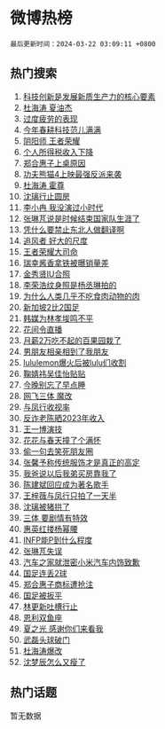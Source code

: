 # 微博热榜

`最后更新时间：2024-03-22 03:09:11 +0800`

## 热门搜索

1. [科技创新是发展新质生产力的核心要素](https://m.weibo.cn/search?containerid=100103type%3D1%26t%3D10%26q%3D%23%E7%A7%91%E6%8A%80%E5%88%9B%E6%96%B0%E6%98%AF%E5%8F%91%E5%B1%95%E6%96%B0%E8%B4%A8%E7%94%9F%E4%BA%A7%E5%8A%9B%E7%9A%84%E6%A0%B8%E5%BF%83%E8%A6%81%E7%B4%A0%23&stream_entry_id=51&isnewpage=1&extparam=seat%3D1%26dgr%3D0%26stream_entry_id%3D51%26pos%3D0%26c_type%3D51%26q%3D%2523%25E7%25A7%2591%25E6%258A%2580%25E5%2588%259B%25E6%2596%25B0%25E6%2598%25AF%25E5%258F%2591%25E5%25B1%2595%25E6%2596%25B0%25E8%25B4%25A8%25E7%2594%259F%25E4%25BA%25A7%25E5%258A%259B%25E7%259A%2584%25E6%25A0%25B8%25E5%25BF%2583%25E8%25A6%2581%25E7%25B4%25A0%2523%26filter_type%3Drealtimehot%26cate%3D10103%26display_time%3D1711048150%26pre_seqid%3D171104815057901143693)
1. [杜海涛 夏油杰](https://m.weibo.cn/search?containerid=100103type%3D1%26t%3D10%26q%3D%E6%9D%9C%E6%B5%B7%E6%B6%9B+%E5%A4%8F%E6%B2%B9%E6%9D%B0&stream_entry_id=31&isnewpage=1&extparam=seat%3D1%26flag%3D2%26lcate%3D5001%26pos%3D0%26filter_type%3Drealtimehot%26band_rank%3D1%26q%3D%25E6%259D%259C%25E6%25B5%25B7%25E6%25B6%259B%2520%25E5%25A4%258F%25E6%25B2%25B9%25E6%259D%25B0%26dgr%3D0%26stream_entry_id%3D31%26realpos%3D1%26c_type%3D31%26cate%3D5001%26display_time%3D1711048150%26pre_seqid%3D171104815057901143693)
1. [过度疲劳的表现](https://m.weibo.cn/search?containerid=100103type%3D1%26t%3D10%26q%3D%E8%BF%87%E5%BA%A6%E7%96%B2%E5%8A%B3%E7%9A%84%E8%A1%A8%E7%8E%B0&stream_entry_id=31&isnewpage=1&extparam=seat%3D1%26flag%3D16%26lcate%3D5001%26pos%3D1%26filter_type%3Drealtimehot%26band_rank%3D2%26q%3D%25E8%25BF%2587%25E5%25BA%25A6%25E7%2596%25B2%25E5%258A%25B3%25E7%259A%2584%25E8%25A1%25A8%25E7%258E%25B0%26dgr%3D0%26stream_entry_id%3D31%26realpos%3D2%26c_type%3D31%26cate%3D5001%26display_time%3D1711048150%26pre_seqid%3D171104815057901143693)
1. [今年春耕科技范儿满满](https://m.weibo.cn/search?containerid=100103type%3D1%26t%3D10%26q%3D%23%E4%BB%8A%E5%B9%B4%E6%98%A5%E8%80%95%E7%A7%91%E6%8A%80%E8%8C%83%E5%84%BF%E6%BB%A1%E6%BB%A1%23&stream_entry_id=31&isnewpage=1&extparam=seat%3D1%26flag%3D0%26lcate%3D5001%26pos%3D2%26filter_type%3Drealtimehot%26band_rank%3D3%26q%3D%2523%25E4%25BB%258A%25E5%25B9%25B4%25E6%2598%25A5%25E8%2580%2595%25E7%25A7%2591%25E6%258A%2580%25E8%258C%2583%25E5%2584%25BF%25E6%25BB%25A1%25E6%25BB%25A1%2523%26dgr%3D0%26stream_entry_id%3D31%26realpos%3D3%26c_type%3D31%26cate%3D5001%26display_time%3D1711048150%26pre_seqid%3D171104815057901143693)
1. [阴阳师 王者荣耀](https://m.weibo.cn/search?containerid=100103type%3D1%26t%3D10%26q%3D%E9%98%B4%E9%98%B3%E5%B8%88+%E7%8E%8B%E8%80%85%E8%8D%A3%E8%80%80&stream_entry_id=31&isnewpage=1&extparam=seat%3D1%26flag%3D16%26lcate%3D5001%26pos%3D3%26filter_type%3Drealtimehot%26band_rank%3D4%26q%3D%25E9%2598%25B4%25E9%2598%25B3%25E5%25B8%2588%2520%25E7%258E%258B%25E8%2580%2585%25E8%258D%25A3%25E8%2580%2580%26dgr%3D0%26stream_entry_id%3D31%26realpos%3D4%26c_type%3D31%26cate%3D5001%26display_time%3D1711048150%26pre_seqid%3D171104815057901143693)
1. [个人所得税收入下降](https://m.weibo.cn/search?containerid=100103type%3D1%26t%3D10%26q%3D%23%E4%B8%AA%E4%BA%BA%E6%89%80%E5%BE%97%E7%A8%8E%E6%94%B6%E5%85%A5%E4%B8%8B%E9%99%8D%23&stream_entry_id=31&isnewpage=1&extparam=seat%3D1%26flag%3D2%26lcate%3D5001%26pos%3D4%26filter_type%3Drealtimehot%26band_rank%3D5%26q%3D%2523%25E4%25B8%25AA%25E4%25BA%25BA%25E6%2589%2580%25E5%25BE%2597%25E7%25A8%258E%25E6%2594%25B6%25E5%2585%25A5%25E4%25B8%258B%25E9%2599%258D%2523%26dgr%3D0%26stream_entry_id%3D31%26realpos%3D5%26c_type%3D31%26cate%3D5001%26display_time%3D1711048150%26pre_seqid%3D171104815057901143693)
1. [郑合惠子上桌原因](https://m.weibo.cn/search?containerid=100103type%3D1%26t%3D10%26q%3D%23%E9%83%91%E5%90%88%E6%83%A0%E5%AD%90%E4%B8%8A%E6%A1%8C%E5%8E%9F%E5%9B%A0%23&stream_entry_id=31&isnewpage=1&extparam=seat%3D1%26flag%3D0%26lcate%3D5001%26pos%3D5%26filter_type%3Drealtimehot%26band_rank%3D6%26q%3D%2523%25E9%2583%2591%25E5%2590%2588%25E6%2583%25A0%25E5%25AD%2590%25E4%25B8%258A%25E6%25A1%258C%25E5%258E%259F%25E5%259B%25A0%2523%26dgr%3D0%26stream_entry_id%3D31%26realpos%3D6%26c_type%3D31%26cate%3D5001%26display_time%3D1711048150%26pre_seqid%3D171104815057901143693)
1. [功夫熊猫4上映最强反派来袭](https://m.weibo.cn/search?containerid=100103type%3D1%26t%3D10%26q%3D%23%E5%8A%9F%E5%A4%AB%E7%86%8A%E7%8C%AB4%E4%B8%8A%E6%98%A0%E6%9C%80%E5%BC%BA%E5%8F%8D%E6%B4%BE%E6%9D%A5%E8%A2%AD%23&stream_entry_id=31&isnewpage=1&extparam=seat%3D1%26lcate%3D5001%26topic_ad%3D1%26pos%3D6%26band_rank%3D7%26q%3D%2523%25E5%258A%259F%25E5%25A4%25AB%25E7%2586%258A%25E7%258C%25AB4%25E4%25B8%258A%25E6%2598%25A0%25E6%259C%2580%25E5%25BC%25BA%25E5%258F%258D%25E6%25B4%25BE%25E6%259D%25A5%25E8%25A2%25AD%2523%26dgr%3D0%26is_ad_pos%3D1%26adid%3D227357%26stream_entry_id%3D31%26c_type%3D31%26filter_type%3Drealtimehot%26cate%3D5001%26display_time%3D1711048150%26pre_seqid%3D171104815057901143693)
1. [杜海涛 霍尊](https://m.weibo.cn/search?containerid=100103type%3D1%26t%3D10%26q%3D%E6%9D%9C%E6%B5%B7%E6%B6%9B+%E9%9C%8D%E5%B0%8A&stream_entry_id=31&isnewpage=1&extparam=seat%3D1%26flag%3D2%26lcate%3D5001%26pos%3D7%26filter_type%3Drealtimehot%26band_rank%3D7%26q%3D%25E6%259D%259C%25E6%25B5%25B7%25E6%25B6%259B%2520%25E9%259C%258D%25E5%25B0%258A%26dgr%3D0%26stream_entry_id%3D31%26realpos%3D7%26c_type%3D31%26cate%3D5001%26display_time%3D1711048150%26pre_seqid%3D171104815057901143693)
1. [沈璃行止圆房](https://m.weibo.cn/search?containerid=100103type%3D1%26t%3D10%26q%3D%23%E6%B2%88%E7%92%83%E8%A1%8C%E6%AD%A2%E5%9C%86%E6%88%BF%23&stream_entry_id=31&isnewpage=1&extparam=seat%3D1%26flag%3D2%26lcate%3D5001%26pos%3D8%26filter_type%3Drealtimehot%26band_rank%3D8%26q%3D%2523%25E6%25B2%2588%25E7%2592%2583%25E8%25A1%258C%25E6%25AD%25A2%25E5%259C%2586%25E6%2588%25BF%2523%26dgr%3D0%26stream_entry_id%3D31%26realpos%3D8%26c_type%3D31%26cate%3D5001%26display_time%3D1711048150%26pre_seqid%3D171104815057901143693)
1. [李小冉 我没演过小时代](https://m.weibo.cn/search?containerid=100103type%3D1%26t%3D10%26q%3D%E6%9D%8E%E5%B0%8F%E5%86%89+%E6%88%91%E6%B2%A1%E6%BC%94%E8%BF%87%E5%B0%8F%E6%97%B6%E4%BB%A3&stream_entry_id=31&isnewpage=1&extparam=seat%3D1%26flag%3D2%26lcate%3D5001%26pos%3D9%26filter_type%3Drealtimehot%26band_rank%3D9%26q%3D%25E6%259D%258E%25E5%25B0%258F%25E5%2586%2589%2520%25E6%2588%2591%25E6%25B2%25A1%25E6%25BC%2594%25E8%25BF%2587%25E5%25B0%258F%25E6%2597%25B6%25E4%25BB%25A3%26dgr%3D0%26stream_entry_id%3D31%26realpos%3D9%26c_type%3D31%26cate%3D5001%26display_time%3D1711048150%26pre_seqid%3D171104815057901143693)
1. [张琳芃说是时候结束国家队生涯了](https://m.weibo.cn/search?containerid=100103type%3D1%26t%3D10%26q%3D%23%E5%BC%A0%E7%90%B3%E8%8A%83%E8%AF%B4%E6%98%AF%E6%97%B6%E5%80%99%E7%BB%93%E6%9D%9F%E5%9B%BD%E5%AE%B6%E9%98%9F%E7%94%9F%E6%B6%AF%E4%BA%86%23&stream_entry_id=31&isnewpage=1&extparam=seat%3D1%26flag%3D0%26lcate%3D5001%26pos%3D10%26filter_type%3Drealtimehot%26band_rank%3D10%26q%3D%2523%25E5%25BC%25A0%25E7%2590%25B3%25E8%258A%2583%25E8%25AF%25B4%25E6%2598%25AF%25E6%2597%25B6%25E5%2580%2599%25E7%25BB%2593%25E6%259D%259F%25E5%259B%25BD%25E5%25AE%25B6%25E9%2598%259F%25E7%2594%259F%25E6%25B6%25AF%25E4%25BA%2586%2523%26dgr%3D0%26stream_entry_id%3D31%26realpos%3D10%26c_type%3D31%26cate%3D5001%26display_time%3D1711048150%26pre_seqid%3D171104815057901143693)
1. [凭什么要禁止东北人做翻译啊](https://m.weibo.cn/search?containerid=100103type%3D1%26t%3D10%26q%3D%E5%87%AD%E4%BB%80%E4%B9%88%E8%A6%81%E7%A6%81%E6%AD%A2%E4%B8%9C%E5%8C%97%E4%BA%BA%E5%81%9A%E7%BF%BB%E8%AF%91%E5%95%8A&stream_entry_id=31&isnewpage=1&extparam=seat%3D1%26flag%3D2%26lcate%3D5001%26pos%3D11%26filter_type%3Drealtimehot%26band_rank%3D11%26q%3D%25E5%2587%25AD%25E4%25BB%2580%25E4%25B9%2588%25E8%25A6%2581%25E7%25A6%2581%25E6%25AD%25A2%25E4%25B8%259C%25E5%258C%2597%25E4%25BA%25BA%25E5%2581%259A%25E7%25BF%25BB%25E8%25AF%2591%25E5%2595%258A%26dgr%3D0%26stream_entry_id%3D31%26realpos%3D11%26c_type%3D31%26cate%3D5001%26display_time%3D1711048150%26pre_seqid%3D171104815057901143693)
1. [追风者 好大的尺度](https://m.weibo.cn/search?containerid=100103type%3D1%26t%3D10%26q%3D%E8%BF%BD%E9%A3%8E%E8%80%85+%E5%A5%BD%E5%A4%A7%E7%9A%84%E5%B0%BA%E5%BA%A6&stream_entry_id=31&isnewpage=1&extparam=seat%3D1%26flag%3D2%26lcate%3D5001%26pos%3D12%26filter_type%3Drealtimehot%26band_rank%3D12%26q%3D%25E8%25BF%25BD%25E9%25A3%258E%25E8%2580%2585%2520%25E5%25A5%25BD%25E5%25A4%25A7%25E7%259A%2584%25E5%25B0%25BA%25E5%25BA%25A6%26dgr%3D0%26stream_entry_id%3D31%26realpos%3D12%26c_type%3D31%26cate%3D5001%26display_time%3D1711048150%26pre_seqid%3D171104815057901143693)
1. [王者荣耀大司命](https://m.weibo.cn/search?containerid=100103type%3D1%26t%3D10%26q%3D%E7%8E%8B%E8%80%85%E8%8D%A3%E8%80%80%E5%A4%A7%E5%8F%B8%E5%91%BD&stream_entry_id=31&isnewpage=1&extparam=seat%3D1%26flag%3D0%26lcate%3D5001%26pos%3D13%26filter_type%3Drealtimehot%26band_rank%3D13%26q%3D%25E7%258E%258B%25E8%2580%2585%25E8%258D%25A3%25E8%2580%2580%25E5%25A4%25A7%25E5%258F%25B8%25E5%2591%25BD%26dgr%3D0%26stream_entry_id%3D31%26realpos%3D13%26c_type%3D31%26cate%3D5001%26display_time%3D1711048150%26pre_seqid%3D171104815057901143693)
1. [瑞幸酱香拿铁被曝销量差](https://m.weibo.cn/search?containerid=100103type%3D1%26t%3D10%26q%3D%23%E7%91%9E%E5%B9%B8%E9%85%B1%E9%A6%99%E6%8B%BF%E9%93%81%E8%A2%AB%E6%9B%9D%E9%94%80%E9%87%8F%E5%B7%AE%23&stream_entry_id=31&isnewpage=1&extparam=seat%3D1%26flag%3D2%26lcate%3D5001%26pos%3D14%26filter_type%3Drealtimehot%26band_rank%3D14%26q%3D%2523%25E7%2591%259E%25E5%25B9%25B8%25E9%2585%25B1%25E9%25A6%2599%25E6%258B%25BF%25E9%2593%2581%25E8%25A2%25AB%25E6%259B%259D%25E9%2594%2580%25E9%2587%258F%25E5%25B7%25AE%2523%26dgr%3D0%26stream_entry_id%3D31%26realpos%3D14%26c_type%3D31%26cate%3D5001%26display_time%3D1711048150%26pre_seqid%3D171104815057901143693)
1. [金秀贤IU合照](https://m.weibo.cn/search?containerid=100103type%3D1%26t%3D10%26q%3D%23%E9%87%91%E7%A7%80%E8%B4%A4IU%E5%90%88%E7%85%A7%23&stream_entry_id=31&isnewpage=1&extparam=seat%3D1%26flag%3D2%26lcate%3D5001%26pos%3D15%26filter_type%3Drealtimehot%26band_rank%3D15%26q%3D%2523%25E9%2587%2591%25E7%25A7%2580%25E8%25B4%25A4IU%25E5%2590%2588%25E7%2585%25A7%2523%26dgr%3D0%26stream_entry_id%3D31%26realpos%3D15%26c_type%3D31%26cate%3D5001%26display_time%3D1711048150%26pre_seqid%3D171104815057901143693)
1. [李荣浩纹身照是杨丞琳拍的](https://m.weibo.cn/search?containerid=100103type%3D1%26t%3D10%26q%3D%23%E6%9D%8E%E8%8D%A3%E6%B5%A9%E7%BA%B9%E8%BA%AB%E7%85%A7%E6%98%AF%E6%9D%A8%E4%B8%9E%E7%90%B3%E6%8B%8D%E7%9A%84%23&stream_entry_id=31&isnewpage=1&extparam=seat%3D1%26flag%3D2%26lcate%3D5001%26pos%3D16%26filter_type%3Drealtimehot%26band_rank%3D16%26q%3D%2523%25E6%259D%258E%25E8%258D%25A3%25E6%25B5%25A9%25E7%25BA%25B9%25E8%25BA%25AB%25E7%2585%25A7%25E6%2598%25AF%25E6%259D%25A8%25E4%25B8%259E%25E7%2590%25B3%25E6%258B%258D%25E7%259A%2584%2523%26dgr%3D0%26stream_entry_id%3D31%26realpos%3D16%26c_type%3D31%26cate%3D5001%26display_time%3D1711048150%26pre_seqid%3D171104815057901143693)
1. [为什么人类几乎不吃食肉动物的肉](https://m.weibo.cn/search?containerid=100103type%3D1%26t%3D10%26q%3D%23%E4%B8%BA%E4%BB%80%E4%B9%88%E4%BA%BA%E7%B1%BB%E5%87%A0%E4%B9%8E%E4%B8%8D%E5%90%83%E9%A3%9F%E8%82%89%E5%8A%A8%E7%89%A9%E7%9A%84%E8%82%89%23&stream_entry_id=31&isnewpage=1&extparam=seat%3D1%26flag%3D0%26lcate%3D5001%26pos%3D17%26filter_type%3Drealtimehot%26band_rank%3D17%26q%3D%2523%25E4%25B8%25BA%25E4%25BB%2580%25E4%25B9%2588%25E4%25BA%25BA%25E7%25B1%25BB%25E5%2587%25A0%25E4%25B9%258E%25E4%25B8%258D%25E5%2590%2583%25E9%25A3%259F%25E8%2582%2589%25E5%258A%25A8%25E7%2589%25A9%25E7%259A%2584%25E8%2582%2589%2523%26dgr%3D0%26stream_entry_id%3D31%26realpos%3D17%26c_type%3D31%26cate%3D5001%26display_time%3D1711048150%26pre_seqid%3D171104815057901143693)
1. [新加坡2比2国足](https://m.weibo.cn/search?containerid=100103type%3D1%26t%3D10%26q%3D%23%E6%96%B0%E5%8A%A0%E5%9D%A12%E6%AF%942%E5%9B%BD%E8%B6%B3%23&stream_entry_id=31&isnewpage=1&extparam=seat%3D1%26flag%3D0%26lcate%3D5001%26pos%3D18%26filter_type%3Drealtimehot%26band_rank%3D18%26q%3D%2523%25E6%2596%25B0%25E5%258A%25A0%25E5%259D%25A12%25E6%25AF%25942%25E5%259B%25BD%25E8%25B6%25B3%2523%26dgr%3D0%26stream_entry_id%3D31%26realpos%3D18%26c_type%3D31%26cate%3D5001%26display_time%3D1711048150%26pre_seqid%3D171104815057901143693)
1. [韩媒为林孝埈鸣不平](https://m.weibo.cn/search?containerid=100103type%3D1%26t%3D10%26q%3D%23%E9%9F%A9%E5%AA%92%E4%B8%BA%E6%9E%97%E5%AD%9D%E5%9F%88%E9%B8%A3%E4%B8%8D%E5%B9%B3%23&stream_entry_id=31&isnewpage=1&extparam=seat%3D1%26flag%3D0%26lcate%3D5001%26pos%3D19%26filter_type%3Drealtimehot%26band_rank%3D19%26q%3D%2523%25E9%259F%25A9%25E5%25AA%2592%25E4%25B8%25BA%25E6%259E%2597%25E5%25AD%259D%25E5%259F%2588%25E9%25B8%25A3%25E4%25B8%258D%25E5%25B9%25B3%2523%26dgr%3D0%26stream_entry_id%3D31%26realpos%3D19%26c_type%3D31%26cate%3D5001%26display_time%3D1711048150%26pre_seqid%3D171104815057901143693)
1. [花间令直播](https://m.weibo.cn/search?containerid=100103type%3D1%26t%3D10%26q%3D%23%E8%8A%B1%E9%97%B4%E4%BB%A4%E7%9B%B4%E6%92%AD%23&stream_entry_id=31&isnewpage=1&extparam=seat%3D1%26flag%3D0%26lcate%3D5001%26pos%3D20%26filter_type%3Drealtimehot%26band_rank%3D20%26q%3D%2523%25E8%258A%25B1%25E9%2597%25B4%25E4%25BB%25A4%25E7%259B%25B4%25E6%2592%25AD%2523%26dgr%3D0%26stream_entry_id%3D31%26realpos%3D20%26c_type%3D31%26cate%3D5001%26display_time%3D1711048150%26pre_seqid%3D171104815057901143693)
1. [月薪2万吃不起的百果园栽了](https://m.weibo.cn/search?containerid=100103type%3D1%26t%3D10%26q%3D%23%E6%9C%88%E8%96%AA2%E4%B8%87%E5%90%83%E4%B8%8D%E8%B5%B7%E7%9A%84%E7%99%BE%E6%9E%9C%E5%9B%AD%E6%A0%BD%E4%BA%86%23&stream_entry_id=31&isnewpage=1&extparam=seat%3D1%26flag%3D0%26lcate%3D5001%26pos%3D21%26filter_type%3Drealtimehot%26band_rank%3D21%26q%3D%2523%25E6%259C%2588%25E8%2596%25AA2%25E4%25B8%2587%25E5%2590%2583%25E4%25B8%258D%25E8%25B5%25B7%25E7%259A%2584%25E7%2599%25BE%25E6%259E%259C%25E5%259B%25AD%25E6%25A0%25BD%25E4%25BA%2586%2523%26dgr%3D0%26stream_entry_id%3D31%26realpos%3D21%26c_type%3D31%26cate%3D5001%26display_time%3D1711048150%26pre_seqid%3D171104815057901143693)
1. [男朋友相亲相到了我朋友](https://m.weibo.cn/search?containerid=100103type%3D1%26t%3D10%26q%3D%23%E7%94%B7%E6%9C%8B%E5%8F%8B%E7%9B%B8%E4%BA%B2%E7%9B%B8%E5%88%B0%E4%BA%86%E6%88%91%E6%9C%8B%E5%8F%8B%23&stream_entry_id=31&isnewpage=1&extparam=seat%3D1%26flag%3D0%26lcate%3D5001%26pos%3D22%26filter_type%3Drealtimehot%26band_rank%3D22%26q%3D%2523%25E7%2594%25B7%25E6%259C%258B%25E5%258F%258B%25E7%259B%25B8%25E4%25BA%25B2%25E7%259B%25B8%25E5%2588%25B0%25E4%25BA%2586%25E6%2588%2591%25E6%259C%258B%25E5%258F%258B%2523%26dgr%3D0%26stream_entry_id%3D31%26realpos%3D22%26c_type%3D31%26cate%3D5001%26display_time%3D1711048150%26pre_seqid%3D171104815057901143693)
1. [lululemon爆火后被lulu们收割](https://m.weibo.cn/search?containerid=100103type%3D1%26t%3D10%26q%3D%23lululemon%E7%88%86%E7%81%AB%E5%90%8E%E8%A2%ABlulu%E4%BB%AC%E6%94%B6%E5%89%B2%23&stream_entry_id=31&isnewpage=1&extparam=seat%3D1%26flag%3D0%26lcate%3D5001%26pos%3D23%26filter_type%3Drealtimehot%26band_rank%3D23%26q%3D%2523lululemon%25E7%2588%2586%25E7%2581%25AB%25E5%2590%258E%25E8%25A2%25ABlulu%25E4%25BB%25AC%25E6%2594%25B6%25E5%2589%25B2%2523%26dgr%3D0%26stream_entry_id%3D31%26realpos%3D23%26c_type%3D31%26cate%3D5001%26display_time%3D1711048150%26pre_seqid%3D171104815057901143693)
1. [鞠婧祎吴佳怡贴贴](https://m.weibo.cn/search?containerid=100103type%3D1%26t%3D10%26q%3D%23%E9%9E%A0%E5%A9%A7%E7%A5%8E%E5%90%B4%E4%BD%B3%E6%80%A1%E8%B4%B4%E8%B4%B4%23&stream_entry_id=31&isnewpage=1&extparam=seat%3D1%26flag%3D0%26lcate%3D5001%26pos%3D24%26filter_type%3Drealtimehot%26band_rank%3D24%26q%3D%2523%25E9%259E%25A0%25E5%25A9%25A7%25E7%25A5%258E%25E5%2590%25B4%25E4%25BD%25B3%25E6%2580%25A1%25E8%25B4%25B4%25E8%25B4%25B4%2523%26dgr%3D0%26stream_entry_id%3D31%26realpos%3D24%26c_type%3D31%26cate%3D5001%26display_time%3D1711048150%26pre_seqid%3D171104815057901143693)
1. [今晚别忘了早点睡](https://m.weibo.cn/search?containerid=100103type%3D1%26t%3D10%26q%3D%23%E4%BB%8A%E6%99%9A%E5%88%AB%E5%BF%98%E4%BA%86%E6%97%A9%E7%82%B9%E7%9D%A1%23&stream_entry_id=31&isnewpage=1&extparam=seat%3D1%26flag%3D0%26lcate%3D5001%26pos%3D25%26filter_type%3Drealtimehot%26band_rank%3D25%26q%3D%2523%25E4%25BB%258A%25E6%2599%259A%25E5%2588%25AB%25E5%25BF%2598%25E4%25BA%2586%25E6%2597%25A9%25E7%2582%25B9%25E7%259D%25A1%2523%26dgr%3D0%26stream_entry_id%3D31%26realpos%3D25%26c_type%3D31%26cate%3D5001%26display_time%3D1711048150%26pre_seqid%3D171104815057901143693)
1. [网飞三体 魔改](https://m.weibo.cn/search?containerid=100103type%3D1%26t%3D10%26q%3D%E7%BD%91%E9%A3%9E%E4%B8%89%E4%BD%93+%E9%AD%94%E6%94%B9&stream_entry_id=31&isnewpage=1&extparam=seat%3D1%26flag%3D0%26lcate%3D5001%26pos%3D26%26filter_type%3Drealtimehot%26band_rank%3D26%26q%3D%25E7%25BD%2591%25E9%25A3%259E%25E4%25B8%2589%25E4%25BD%2593%2520%25E9%25AD%2594%25E6%2594%25B9%26dgr%3D0%26stream_entry_id%3D31%26realpos%3D26%26c_type%3D31%26cate%3D5001%26display_time%3D1711048150%26pre_seqid%3D171104815057901143693)
1. [与凤行收视率](https://m.weibo.cn/search?containerid=100103type%3D1%26t%3D10%26q%3D%23%E4%B8%8E%E5%87%A4%E8%A1%8C%E6%94%B6%E8%A7%86%E7%8E%87%23&stream_entry_id=31&isnewpage=1&extparam=seat%3D1%26flag%3D0%26lcate%3D5001%26pos%3D27%26filter_type%3Drealtimehot%26band_rank%3D27%26q%3D%2523%25E4%25B8%258E%25E5%2587%25A4%25E8%25A1%258C%25E6%2594%25B6%25E8%25A7%2586%25E7%258E%2587%2523%26dgr%3D0%26stream_entry_id%3D31%26realpos%3D27%26c_type%3D31%26cate%3D5001%26display_time%3D1711048150%26pre_seqid%3D171104815057901143693)
1. [反诈老陈晒2023年收入](https://m.weibo.cn/search?containerid=100103type%3D1%26t%3D10%26q%3D%23%E5%8F%8D%E8%AF%88%E8%80%81%E9%99%88%E6%99%922023%E5%B9%B4%E6%94%B6%E5%85%A5%23&stream_entry_id=31&isnewpage=1&extparam=seat%3D1%26flag%3D0%26lcate%3D5001%26pos%3D28%26filter_type%3Drealtimehot%26band_rank%3D28%26q%3D%2523%25E5%258F%258D%25E8%25AF%2588%25E8%2580%2581%25E9%2599%2588%25E6%2599%25922023%25E5%25B9%25B4%25E6%2594%25B6%25E5%2585%25A5%2523%26dgr%3D0%26stream_entry_id%3D31%26realpos%3D28%26c_type%3D31%26cate%3D5001%26display_time%3D1711048150%26pre_seqid%3D171104815057901143693)
1. [王一博演技](https://m.weibo.cn/search?containerid=100103type%3D1%26t%3D10%26q%3D%23%E7%8E%8B%E4%B8%80%E5%8D%9A%E6%BC%94%E6%8A%80%23&stream_entry_id=31&isnewpage=1&extparam=seat%3D1%26flag%3D0%26lcate%3D5001%26pos%3D29%26filter_type%3Drealtimehot%26band_rank%3D29%26q%3D%2523%25E7%258E%258B%25E4%25B8%2580%25E5%258D%259A%25E6%25BC%2594%25E6%258A%2580%2523%26dgr%3D0%26stream_entry_id%3D31%26realpos%3D29%26c_type%3D31%26cate%3D5001%26display_time%3D1711048150%26pre_seqid%3D171104815057901143693)
1. [花花与春天撞了个满怀](https://m.weibo.cn/search?containerid=100103type%3D1%26t%3D10%26q%3D%23%E8%8A%B1%E8%8A%B1%E4%B8%8E%E6%98%A5%E5%A4%A9%E6%92%9E%E4%BA%86%E4%B8%AA%E6%BB%A1%E6%80%80%23&stream_entry_id=31&isnewpage=1&extparam=seat%3D1%26flag%3D0%26lcate%3D5001%26pos%3D30%26filter_type%3Drealtimehot%26band_rank%3D30%26q%3D%2523%25E8%258A%25B1%25E8%258A%25B1%25E4%25B8%258E%25E6%2598%25A5%25E5%25A4%25A9%25E6%2592%259E%25E4%25BA%2586%25E4%25B8%25AA%25E6%25BB%25A1%25E6%2580%2580%2523%26dgr%3D0%26stream_entry_id%3D31%26realpos%3D30%26c_type%3D31%26cate%3D5001%26display_time%3D1711048150%26pre_seqid%3D171104815057901143693)
1. [偷一句去笑死朋友圈](https://m.weibo.cn/search?containerid=100103type%3D1%26t%3D10%26q%3D%E5%81%B7%E4%B8%80%E5%8F%A5%E5%8E%BB%E7%AC%91%E6%AD%BB%E6%9C%8B%E5%8F%8B%E5%9C%88&stream_entry_id=31&isnewpage=1&extparam=seat%3D1%26flag%3D0%26lcate%3D5001%26pos%3D31%26filter_type%3Drealtimehot%26band_rank%3D31%26q%3D%25E5%2581%25B7%25E4%25B8%2580%25E5%258F%25A5%25E5%258E%25BB%25E7%25AC%2591%25E6%25AD%25BB%25E6%259C%258B%25E5%258F%258B%25E5%259C%2588%26dgr%3D0%26stream_entry_id%3D31%26realpos%3D31%26c_type%3D31%26cate%3D5001%26display_time%3D1711048150%26pre_seqid%3D171104815057901143693)
1. [张馨予称传统服饰才是真正的高定](https://m.weibo.cn/search?containerid=100103type%3D1%26t%3D10%26q%3D%23%E5%BC%A0%E9%A6%A8%E4%BA%88%E7%A7%B0%E4%BC%A0%E7%BB%9F%E6%9C%8D%E9%A5%B0%E6%89%8D%E6%98%AF%E7%9C%9F%E6%AD%A3%E7%9A%84%E9%AB%98%E5%AE%9A%23&stream_entry_id=31&isnewpage=1&extparam=seat%3D1%26flag%3D0%26lcate%3D5001%26pos%3D32%26filter_type%3Drealtimehot%26band_rank%3D32%26q%3D%2523%25E5%25BC%25A0%25E9%25A6%25A8%25E4%25BA%2588%25E7%25A7%25B0%25E4%25BC%25A0%25E7%25BB%259F%25E6%259C%258D%25E9%25A5%25B0%25E6%2589%258D%25E6%2598%25AF%25E7%259C%259F%25E6%25AD%25A3%25E7%259A%2584%25E9%25AB%2598%25E5%25AE%259A%2523%26dgr%3D0%26stream_entry_id%3D31%26realpos%3D32%26c_type%3D31%26cate%3D5001%26display_time%3D1711048150%26pre_seqid%3D171104815057901143693)
1. [我爸说以后我弟买房靠我了](https://m.weibo.cn/search?containerid=100103type%3D1%26t%3D10%26q%3D%23%E6%88%91%E7%88%B8%E8%AF%B4%E4%BB%A5%E5%90%8E%E6%88%91%E5%BC%9F%E4%B9%B0%E6%88%BF%E9%9D%A0%E6%88%91%E4%BA%86%23&stream_entry_id=31&isnewpage=1&extparam=seat%3D1%26flag%3D0%26lcate%3D5001%26pos%3D33%26filter_type%3Drealtimehot%26band_rank%3D33%26q%3D%2523%25E6%2588%2591%25E7%2588%25B8%25E8%25AF%25B4%25E4%25BB%25A5%25E5%2590%258E%25E6%2588%2591%25E5%25BC%259F%25E4%25B9%25B0%25E6%2588%25BF%25E9%259D%25A0%25E6%2588%2591%25E4%25BA%2586%2523%26dgr%3D0%26stream_entry_id%3D31%26realpos%3D33%26c_type%3D31%26cate%3D5001%26display_time%3D1711048150%26pre_seqid%3D171104815057901143693)
1. [陈建斌回应成为著名歌手](https://m.weibo.cn/search?containerid=100103type%3D1%26t%3D10%26q%3D%23%E9%99%88%E5%BB%BA%E6%96%8C%E5%9B%9E%E5%BA%94%E6%88%90%E4%B8%BA%E8%91%97%E5%90%8D%E6%AD%8C%E6%89%8B%23&stream_entry_id=31&isnewpage=1&extparam=seat%3D1%26flag%3D0%26lcate%3D5001%26pos%3D34%26filter_type%3Drealtimehot%26band_rank%3D34%26q%3D%2523%25E9%2599%2588%25E5%25BB%25BA%25E6%2596%258C%25E5%259B%259E%25E5%25BA%2594%25E6%2588%2590%25E4%25B8%25BA%25E8%2591%2597%25E5%2590%258D%25E6%25AD%258C%25E6%2589%258B%2523%26dgr%3D0%26stream_entry_id%3D31%26realpos%3D34%26c_type%3D31%26cate%3D5001%26display_time%3D1711048150%26pre_seqid%3D171104815057901143693)
1. [王梓薇与凤行只拍了一天半](https://m.weibo.cn/search?containerid=100103type%3D1%26t%3D10%26q%3D%23%E7%8E%8B%E6%A2%93%E8%96%87%E4%B8%8E%E5%87%A4%E8%A1%8C%E5%8F%AA%E6%8B%8D%E4%BA%86%E4%B8%80%E5%A4%A9%E5%8D%8A%23&stream_entry_id=31&isnewpage=1&extparam=seat%3D1%26flag%3D0%26lcate%3D5001%26pos%3D35%26filter_type%3Drealtimehot%26band_rank%3D35%26q%3D%2523%25E7%258E%258B%25E6%25A2%2593%25E8%2596%2587%25E4%25B8%258E%25E5%2587%25A4%25E8%25A1%258C%25E5%258F%25AA%25E6%258B%258D%25E4%25BA%2586%25E4%25B8%2580%25E5%25A4%25A9%25E5%258D%258A%2523%26dgr%3D0%26stream_entry_id%3D31%26realpos%3D35%26c_type%3D31%26cate%3D5001%26display_time%3D1711048150%26pre_seqid%3D171104815057901143693)
1. [沈璃被猪拱了](https://m.weibo.cn/search?containerid=100103type%3D1%26t%3D10%26q%3D%23%E6%B2%88%E7%92%83%E8%A2%AB%E7%8C%AA%E6%8B%B1%E4%BA%86%23&stream_entry_id=31&isnewpage=1&extparam=seat%3D1%26flag%3D0%26lcate%3D5001%26pos%3D36%26filter_type%3Drealtimehot%26band_rank%3D36%26q%3D%2523%25E6%25B2%2588%25E7%2592%2583%25E8%25A2%25AB%25E7%258C%25AA%25E6%258B%25B1%25E4%25BA%2586%2523%26dgr%3D0%26stream_entry_id%3D31%26realpos%3D36%26c_type%3D31%26cate%3D5001%26display_time%3D1711048150%26pre_seqid%3D171104815057901143693)
1. [三体 要剧情有特效](https://m.weibo.cn/search?containerid=100103type%3D1%26t%3D10%26q%3D%E4%B8%89%E4%BD%93+%E8%A6%81%E5%89%A7%E6%83%85%E6%9C%89%E7%89%B9%E6%95%88&stream_entry_id=31&isnewpage=1&extparam=seat%3D1%26flag%3D0%26lcate%3D5001%26pos%3D37%26filter_type%3Drealtimehot%26band_rank%3D37%26q%3D%25E4%25B8%2589%25E4%25BD%2593%2520%25E8%25A6%2581%25E5%2589%25A7%25E6%2583%2585%25E6%259C%2589%25E7%2589%25B9%25E6%2595%2588%26dgr%3D0%26stream_entry_id%3D31%26realpos%3D37%26c_type%3D31%26cate%3D5001%26display_time%3D1711048150%26pre_seqid%3D171104815057901143693)
1. [惠英红搂杨幂腰](https://m.weibo.cn/search?containerid=100103type%3D1%26t%3D10%26q%3D%23%E6%83%A0%E8%8B%B1%E7%BA%A2%E6%90%82%E6%9D%A8%E5%B9%82%E8%85%B0%23&stream_entry_id=31&isnewpage=1&extparam=seat%3D1%26flag%3D0%26lcate%3D5001%26pos%3D38%26filter_type%3Drealtimehot%26band_rank%3D38%26q%3D%2523%25E6%2583%25A0%25E8%258B%25B1%25E7%25BA%25A2%25E6%2590%2582%25E6%259D%25A8%25E5%25B9%2582%25E8%2585%25B0%2523%26dgr%3D0%26stream_entry_id%3D31%26realpos%3D38%26c_type%3D31%26cate%3D5001%26display_time%3D1711048150%26pre_seqid%3D171104815057901143693)
1. [INFP能P到什么程度](https://m.weibo.cn/search?containerid=100103type%3D1%26t%3D10%26q%3D%23INFP%E8%83%BDP%E5%88%B0%E4%BB%80%E4%B9%88%E7%A8%8B%E5%BA%A6%23&stream_entry_id=31&isnewpage=1&extparam=seat%3D1%26flag%3D0%26lcate%3D5001%26pos%3D39%26filter_type%3Drealtimehot%26band_rank%3D39%26q%3D%2523INFP%25E8%2583%25BDP%25E5%2588%25B0%25E4%25BB%2580%25E4%25B9%2588%25E7%25A8%258B%25E5%25BA%25A6%2523%26dgr%3D0%26stream_entry_id%3D31%26realpos%3D39%26c_type%3D31%26cate%3D5001%26display_time%3D1711048150%26pre_seqid%3D171104815057901143693)
1. [张琳芃失误](https://m.weibo.cn/search?containerid=100103type%3D1%26t%3D10%26q%3D%E5%BC%A0%E7%90%B3%E8%8A%83%E5%A4%B1%E8%AF%AF&stream_entry_id=31&isnewpage=1&extparam=seat%3D1%26flag%3D0%26lcate%3D5001%26pos%3D40%26filter_type%3Drealtimehot%26band_rank%3D40%26q%3D%25E5%25BC%25A0%25E7%2590%25B3%25E8%258A%2583%25E5%25A4%25B1%25E8%25AF%25AF%26dgr%3D0%26stream_entry_id%3D31%26realpos%3D40%26c_type%3D31%26cate%3D5001%26display_time%3D1711048150%26pre_seqid%3D171104815057901143693)
1. [汽车之家就泄密小米汽车内饰致歉](https://m.weibo.cn/search?containerid=100103type%3D1%26t%3D10%26q%3D%23%E6%B1%BD%E8%BD%A6%E4%B9%8B%E5%AE%B6%E5%B0%B1%E6%B3%84%E5%AF%86%E5%B0%8F%E7%B1%B3%E6%B1%BD%E8%BD%A6%E5%86%85%E9%A5%B0%E8%87%B4%E6%AD%89%23&stream_entry_id=31&isnewpage=1&extparam=seat%3D1%26flag%3D0%26lcate%3D5001%26pos%3D41%26filter_type%3Drealtimehot%26band_rank%3D41%26q%3D%2523%25E6%25B1%25BD%25E8%25BD%25A6%25E4%25B9%258B%25E5%25AE%25B6%25E5%25B0%25B1%25E6%25B3%2584%25E5%25AF%2586%25E5%25B0%258F%25E7%25B1%25B3%25E6%25B1%25BD%25E8%25BD%25A6%25E5%2586%2585%25E9%25A5%25B0%25E8%2587%25B4%25E6%25AD%2589%2523%26dgr%3D0%26stream_entry_id%3D31%26realpos%3D41%26c_type%3D31%26cate%3D5001%26display_time%3D1711048150%26pre_seqid%3D171104815057901143693)
1. [国足连丢2球](https://m.weibo.cn/search?containerid=100103type%3D1%26t%3D10%26q%3D%23%E5%9B%BD%E8%B6%B3%E8%BF%9E%E4%B8%A22%E7%90%83%23&stream_entry_id=31&isnewpage=1&extparam=seat%3D1%26flag%3D0%26lcate%3D5001%26pos%3D42%26filter_type%3Drealtimehot%26band_rank%3D42%26q%3D%2523%25E5%259B%25BD%25E8%25B6%25B3%25E8%25BF%259E%25E4%25B8%25A22%25E7%2590%2583%2523%26dgr%3D0%26stream_entry_id%3D31%26realpos%3D42%26c_type%3D31%26cate%3D5001%26display_time%3D1711048150%26pre_seqid%3D171104815057901143693)
1. [郑合惠子商标遭抢注](https://m.weibo.cn/search?containerid=100103type%3D1%26t%3D10%26q%3D%23%E9%83%91%E5%90%88%E6%83%A0%E5%AD%90%E5%95%86%E6%A0%87%E9%81%AD%E6%8A%A2%E6%B3%A8%23&stream_entry_id=31&isnewpage=1&extparam=seat%3D1%26flag%3D1%26lcate%3D5001%26pos%3D43%26filter_type%3Drealtimehot%26band_rank%3D43%26q%3D%2523%25E9%2583%2591%25E5%2590%2588%25E6%2583%25A0%25E5%25AD%2590%25E5%2595%2586%25E6%25A0%2587%25E9%2581%25AD%25E6%258A%25A2%25E6%25B3%25A8%2523%26dgr%3D0%26stream_entry_id%3D31%26realpos%3D43%26c_type%3D31%26cate%3D5001%26display_time%3D1711048150%26pre_seqid%3D171104815057901143693)
1. [国足被扳平](https://m.weibo.cn/search?containerid=100103type%3D1%26t%3D10%26q%3D%E5%9B%BD%E8%B6%B3%E8%A2%AB%E6%89%B3%E5%B9%B3&stream_entry_id=31&isnewpage=1&extparam=seat%3D1%26flag%3D0%26lcate%3D5001%26pos%3D44%26filter_type%3Drealtimehot%26band_rank%3D44%26q%3D%25E5%259B%25BD%25E8%25B6%25B3%25E8%25A2%25AB%25E6%2589%25B3%25E5%25B9%25B3%26dgr%3D0%26stream_entry_id%3D31%26realpos%3D44%26c_type%3D31%26cate%3D5001%26display_time%3D1711048150%26pre_seqid%3D171104815057901143693)
1. [林更新吐槽行止](https://m.weibo.cn/search?containerid=100103type%3D1%26t%3D10%26q%3D%23%E6%9E%97%E6%9B%B4%E6%96%B0%E5%90%90%E6%A7%BD%E8%A1%8C%E6%AD%A2%23&stream_entry_id=31&isnewpage=1&extparam=seat%3D1%26flag%3D0%26lcate%3D5001%26pos%3D45%26filter_type%3Drealtimehot%26band_rank%3D45%26q%3D%2523%25E6%259E%2597%25E6%259B%25B4%25E6%2596%25B0%25E5%2590%2590%25E6%25A7%25BD%25E8%25A1%258C%25E6%25AD%25A2%2523%26dgr%3D0%26stream_entry_id%3D31%26realpos%3D45%26c_type%3D31%26cate%3D5001%26display_time%3D1711048150%26pre_seqid%3D171104815057901143693)
1. [恩利双鱼座](https://m.weibo.cn/search?containerid=100103type%3D1%26t%3D10%26q%3D%E6%81%A9%E5%88%A9%E5%8F%8C%E9%B1%BC%E5%BA%A7&stream_entry_id=31&isnewpage=1&extparam=seat%3D1%26flag%3D0%26lcate%3D5001%26pos%3D46%26filter_type%3Drealtimehot%26band_rank%3D46%26q%3D%25E6%2581%25A9%25E5%2588%25A9%25E5%258F%258C%25E9%25B1%25BC%25E5%25BA%25A7%26dgr%3D0%26stream_entry_id%3D31%26realpos%3D46%26c_type%3D31%26cate%3D5001%26display_time%3D1711048150%26pre_seqid%3D171104815057901143693)
1. [夏之光 感谢你们来看我](https://m.weibo.cn/search?containerid=100103type%3D1%26t%3D10%26q%3D%E5%A4%8F%E4%B9%8B%E5%85%89+%E6%84%9F%E8%B0%A2%E4%BD%A0%E4%BB%AC%E6%9D%A5%E7%9C%8B%E6%88%91&stream_entry_id=31&isnewpage=1&extparam=seat%3D1%26flag%3D0%26lcate%3D5001%26pos%3D47%26filter_type%3Drealtimehot%26band_rank%3D47%26q%3D%25E5%25A4%258F%25E4%25B9%258B%25E5%2585%2589%2520%25E6%2584%259F%25E8%25B0%25A2%25E4%25BD%25A0%25E4%25BB%25AC%25E6%259D%25A5%25E7%259C%258B%25E6%2588%2591%26dgr%3D0%26stream_entry_id%3D31%26realpos%3D47%26c_type%3D31%26cate%3D5001%26display_time%3D1711048150%26pre_seqid%3D171104815057901143693)
1. [武磊头球破门](https://m.weibo.cn/search?containerid=100103type%3D1%26t%3D10%26q%3D%23%E6%AD%A6%E7%A3%8A%E5%A4%B4%E7%90%83%E7%A0%B4%E9%97%A8%23&stream_entry_id=31&isnewpage=1&extparam=seat%3D1%26flag%3D0%26lcate%3D5001%26pos%3D48%26filter_type%3Drealtimehot%26band_rank%3D48%26q%3D%2523%25E6%25AD%25A6%25E7%25A3%258A%25E5%25A4%25B4%25E7%2590%2583%25E7%25A0%25B4%25E9%2597%25A8%2523%26dgr%3D0%26stream_entry_id%3D31%26realpos%3D48%26c_type%3D31%26cate%3D5001%26display_time%3D1711048150%26pre_seqid%3D171104815057901143693)
1. [杜海涛爆改](https://m.weibo.cn/search?containerid=100103type%3D1%26t%3D10%26q%3D%23%E6%9D%9C%E6%B5%B7%E6%B6%9B%E7%88%86%E6%94%B9%23&stream_entry_id=31&isnewpage=1&extparam=seat%3D1%26flag%3D0%26lcate%3D5001%26pos%3D49%26filter_type%3Drealtimehot%26band_rank%3D49%26q%3D%2523%25E6%259D%259C%25E6%25B5%25B7%25E6%25B6%259B%25E7%2588%2586%25E6%2594%25B9%2523%26dgr%3D0%26stream_entry_id%3D31%26realpos%3D49%26c_type%3D31%26cate%3D5001%26display_time%3D1711048150%26pre_seqid%3D171104815057901143693)
1. [沈梦辰怎么又瘦了](https://m.weibo.cn/search?containerid=100103type%3D1%26t%3D10%26q%3D%23%E6%B2%88%E6%A2%A6%E8%BE%B0%E6%80%8E%E4%B9%88%E5%8F%88%E7%98%A6%E4%BA%86%23&stream_entry_id=31&isnewpage=1&extparam=seat%3D1%26flag%3D0%26lcate%3D5001%26pos%3D50%26filter_type%3Drealtimehot%26band_rank%3D50%26q%3D%2523%25E6%25B2%2588%25E6%25A2%25A6%25E8%25BE%25B0%25E6%2580%258E%25E4%25B9%2588%25E5%258F%2588%25E7%2598%25A6%25E4%25BA%2586%2523%26dgr%3D0%26stream_entry_id%3D31%26realpos%3D50%26c_type%3D31%26cate%3D5001%26display_time%3D1711048150%26pre_seqid%3D171104815057901143693)

## 热门话题

暂无数据
